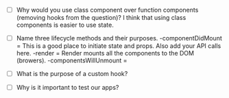 - [ ] Why would you use class component over function components (removing hooks from the question)?
    I think that using class components is easier to use state. 

- [ ] Name three lifecycle methods and their purposes.
    -componentDidMount = This is a good place to initiate state and props. Also add your API calls here.
    -render = Render mounts all the components to the DOM (browers).
    -componentsWillUnmount = 
- [ ] What is the purpose of a custom hook?
- [ ] Why is it important to test our apps?